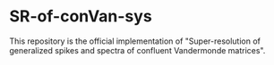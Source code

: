 # SR-of-conVan-sys
This repository is the official implementation of "Super-resolution of generalized spikes and spectra of confluent
Vandermonde matrices".

